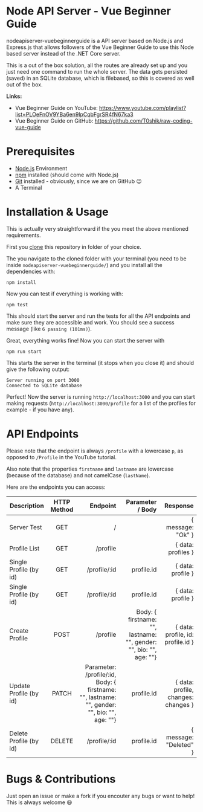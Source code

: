 # Node API Server - Vue Beginner Guide

nodeapiserver-vuebeginnerguide is a API server based on Node.js and Express.js that allows followers of the Vue Beginner Guide to use this Node based server instead of the .NET Core server.

This is a out of the box solution, all the routes are already set up and you just need one command to run the whole server. The data gets persisted (saved) in an SQLite database, which is filebased, so this is covered as well out of the box. 

**Links:**
* Vue Beginner Guide on YouTube: https://www.youtube.com/playlist?list=PLOeFnOV9YBa6en9lpCqbFgrSR4fN67ka3
* Vue Beginner Guide on GitHub: https://github.com/T0shik/raw-coding-vue-guide

Prerequisites
===
* [Node.js](https://nodejs.org/en/) Environment
* [npm](https://www.npmjs.com/get-npm) installed (should come with Node.js)
* [Git](https://git-scm.com/book/en/v2/Getting-Started-Installing-Git) installed - obviously, since we are on GitHub :wink:
* A Terminal

Installation & Usage
===
This is actually very straightforward if the you meet the above mentioned requirements.

First you [clone](https://docs.github.com/en/github/creating-cloning-and-archiving-repositories/cloning-a-repository) this repository in folder of your choice.

The you navigate to the cloned folder with your terminal (you need to be inside `nodeapiserver-vuebeginnerguide/`) and you install all the dependencies with:

```
npm install
```

Now you can test if everything is working with:
```
npm test
```
This should start the server and run the tests for all the API endpoints and make sure they are accessible and work. You should see a success message (like `6 passing (101ms)`).

Great, everything works fine! Now you can start the server with
```
npm run start
```

This starts the server in the terminal (it stops when you close it) and should give the following output:
```
Server running on port 3000
Connected to SQLite database
```

Perfect! Now the server is running `http://localhost:3000` and you can start making requests (`http://localhost:3000/profile` for a list of the profiles for example - if you have any).

API Endpoints
===
Please note that the endpoint is always `/profile` with a lowercase `p`, as opposed to `/Profile` in the YouTube tutorial.

Also note that the properties `firstname` and  `lastname` are lowercase (because of the database) and not camelCase (`lastName`).

Here are the endpoints you can access:


|Description | HTTP Method | Endpoint | Parameter / Body  | Response |
| ------------- |:-------------:| -----:| -----:| -----:|
| Server Test | GET      | / |  | { message: "Ok" } |
| Profile List | GET      | /profile | | { data: profiles } |
| Single Profile (by id) | GET      | /profile/:id | profile.id | { data: profile } |
| Single Profile (by id) | GET      | /profile/:id | profile.id | { data: profile } |
| Create Profile | POST      | /profile | Body: { firstname: "", lastname: "",  gender: "", bio: "", age: ""} | { data: profile, id: profile.id } |
| Update Profile (by id) | PATCH      | Parameter: /profile/:id, Body: { firstname: "", lastname: "",  gender: "", bio: "", age: ""} | profile.id | { data: profile, changes: changes } |
| Delete Profile (by id) | DELETE      | /profile/:id | profile.id | { message: "Deleted" } |

Bugs & Contributions
===

Just open an issue or make a fork if you encouter any bugs or want to help! This is always welcome :smiley: